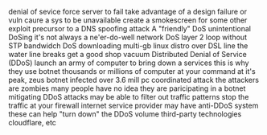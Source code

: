 denial of sevice
	force server to fail
	take advantage of a design failure or vuln
	caure a sys to be unavailable 
	create a smokescreen for some other exploit
		precursor to a DNS spoofing attack
A "friendly" DoS
	unintentional DoSing
		it's not always a ne'er-do-well
	network DoS
		layer 2 loop without STP
	bandwidch DoS
		downloading multi-gb linux distro over DSL line
	the water line breaks
		get a good shop vacuum
Distributed Denial of Service (DDoS)
	launch an army of computer to bring down a services
	this is why they use botnet 
		thousands or millions of computer at your command
		at it's peak, zeus botnet infected over 3.6 mill pc
		coordinated attack
the attackers are zombies
	many people have no idea they are paricipating in a botnet
mitigating DDoS attacks
	may be able to filter out traffic patterns
		stop the traffic at your firewall
	internet service provider may have anti-DDoS system
		these can help "turn down" the DDoS volume
	third-party technologies
		cloudflare, etc
